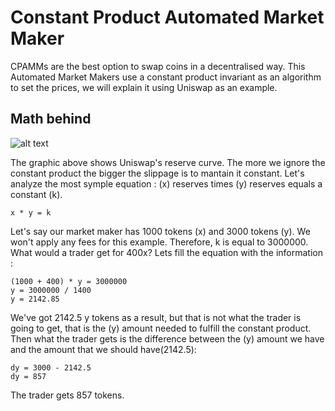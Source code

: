 # Constant Product Automated Market Maker

CPAMMs are the best option to swap coins in a decentralised way. This Automated Market Makers use a constant product invariant as an algorithm to set the prices, we will explain it using Uniswap as an example.

## Math behind
![alt text](https://github.com/XabierOterino/CPAMM/blob/main/img/1_nMZk7O7ANA1G2VOcsYs6Qw.png)

The graphic above shows Uniswap's reserve curve. The more we ignore the constant product the bigger the slippage is to mantain it constant. Let's analyze the most symple equation : (x) reserves times (y) reserves equals a constant (k).

```shell
x * y = k
```

Let's say our market maker has 1000 tokens (x) and 3000 tokens (y). We won't apply any fees for this example. Therefore, k is equal to 3000000.  What would a trader get for 400x? Lets fill the equation with the information : 

```shell
(1000 + 400) * y = 3000000
y = 3000000 / 1400
y = 2142.85
```

We've got 2142.5 y tokens as a result, but that is not what the trader is going to get, that is the (y) amount needed to fulfill the constant product. Then what the trader gets is the difference between the (y) amount we have and the amount that we should have(2142.5):

```shell
dy = 3000 - 2142.5
dy = 857
```
The trader gets 857 tokens.
